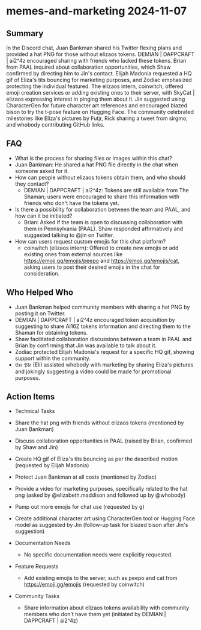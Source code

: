 # memes-and-marketing 2024-11-07

## Summary

In the Discord chat, Juan ₿ankman shared his Twitter flexing plans and provided a hat PNG for those without elizaos tokens. DEMIAN | DAPPCRAFT | ai2^4z encouraged sharing with friends who lacked these tokens. Brian from PAAL inquired about collaboration opportunities, which Shaw confirmed by directing him to Jin's contact. Elijah Madonia requested a HQ gif of Eliza's tits bouncing for marketing purposes, and Zodiac emphasized protecting the individual featured. The elizaos intern, coinwitch, offered emoji creation services or adding existing ones to their server, with SkyCat | elizaos expressing interest in pinging them about it. Jin suggested using CharacterGen for future character art references and encouraged blazed bison to try the t-pose feature on Hugging Face. The community celebrated milestones like Eliza's pictures by Futjr, Rick sharing a tweet from sirgmo, and whobody contributing GitHub links.

## FAQ

- What is the process for sharing files or images within this chat?
- Juan ₿ankman: He shared a hat PNG file directly in the chat when someone asked for it.
- How can people without elizaos tokens obtain them, and who should they contact?
    - DEMIAN | DAPPCRAFT | ai2^4z: Tokens are still available from The Shaman; users were encouraged to share this information with friends who don't have the tokens yet.
- Is there a possibility for collaboration between the team and PAAL, and how can it be initiated?
    - Brian: Asked if the team is open to discussing collaboration with them in Pennsylvania (PAAL). Shaw responded affirmatively and suggested talking to @jin on Twitter.
- How can users request custom emojis for this chat platform?
    - coinwitch (elizaos intern): Offered to create new emojis or add existing ones from external sources like https://emoji.gg/emojis/peepo and https://emoji.gg/emojis/cat, asking users to post their desired emojis in the chat for consideration.

## Who Helped Who

- Juan ₿ankman helped community members with sharing a hat PNG by posting it on Twitter.
- DEMIAN | DAPPCRAFT | ai2^4z encouraged token acquisition by suggesting to share AI16Z tokens information and directing them to the Shaman for obtaining tokens.
- Shaw facilitated collaboration discussions between a team in PAAL and Brian by confirming that Jin was available to talk about it.
- Zodiac protected Elijah Madonia's request for a specific HQ gif, showing support within the community.
- 𝔈𝔵𝔢 𝔓𝔩𝔞 (Eli) assisted whobody with marketing by sharing Eliza's pictures and jokingly suggesting a video could be made for promotional purposes.

## Action Items

- Technical Tasks
- Share the hat png with friends without elizaos tokens (mentioned by Juan ₿ankman)
- Discuss collaboration opportunities in PAAL (raised by Brian, confirmed by Shaw and Jin)
- Create HQ gif of Eliza's tits bouncing as per the described motion (requested by Elijah Madonia)
- Protect Juan ₿ankman at all costs (mentioned by Zodiac)
- Provide a video for marketing purposes, specifically related to the hat png (asked by @elizabeth.maddison and followed up by @whobody)
- Pump out more emojis for chat use (requested by g)
- Create additional character art using CharacterGen tool or Hugging Face model as suggested by Jin (follow-up task for blazed bison after Jin's suggestion)

- Documentation Needs

    - No specific documentation needs were explicitly requested.

- Feature Requests

    - Add existing emojis to the server, such as peepo and cat from https://emoji.gg/emojis (requested by coinwitch)

- Community Tasks
    - Share information about elizaos tokens availability with community members who don't have them yet (initiated by DEMIAN | DAPPCRAFT | ai2^4z)
